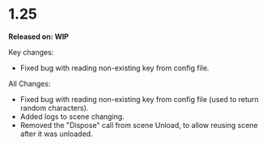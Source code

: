 # 1.25

**Released on: WIP**

Key changes:

- Fixed bug with reading non-existing key from config file.

All Changes:

- Fixed bug with reading non-existing key from config file (used to return random characters).
- Added logs to scene changing.
- Removed the "Dispose" call from scene Unload, to allow reusing scene after it was unloaded.
